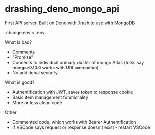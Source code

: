 # drashing_deno_mongo_api
First API server. Built on Deno with Drash to use with MongoDB

.change.env < .env

What is bad?
 - Comments
 - "Promise<any>"
 - Connects to individual primary cluster of mongo Atlas (folks say mongov0.13.0 works with URI connection)
 - No additional security

What is good?
 - Authentification with JWT, saves token to response cookie
 - Basic item management functionality
 - More or less clean code

Other
  - Commented code, which works with Bearer Authentification
  - If VSCode says request or response doesn't exist - restart VSCode
